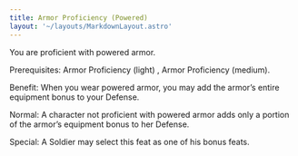 ```yaml
---
title: Armor Proficiency (Powered)
layout: '~/layouts/MarkdownLayout.astro'
---
```

You are proficient with powered armor.

Prerequisites: Armor Proficiency (light) , Armor Proficiency (medium).

Benefit: When you wear powered armor, you may add the armor’s entire equipment
bonus to your Defense.

Normal: A character not proficient with powered armor adds only a portion of
the armor’s equipment bonus to her Defense.

Special: A Soldier may select this feat as one of his bonus feats.

